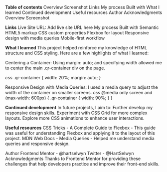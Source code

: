 **Table of contents**
Overview
Screenshot
Links
My process
Built with
What I learned
Continued development
Useful resources
Author
Acknowledgments
Overview
Screenshot


**Links**
Live Site URL: Add live site URL here
My process
Built with
Semantic HTML5 markup
CSS custom properties
Flexbox for layout
Responsive design with media queries
Mobile-first workflow

**What I learned**
This project helped reinforce my knowledge of HTML structure and CSS styling. Here are a few highlights of what I learned:

Centering a Container: Using margin: auto; and specifying width allowed me to center the main .qr-container div on the page.

*css*
.qr-container {
    width: 20%;
    margin: auto;
}

Responsive Design with Media Queries: I used a media query to adjust the width of the container on smaller screens.
*css*
@media only screen and (max-width: 600px) {
    .qr-container {
        width: 90%;
    }
}

**Continued development**
In future projects, I aim to:
Further develop my responsive design skills.
Experiment with CSS Grid for more complex layouts.
Explore more CSS animations to enhance user interactions.

**Useful resources**
CSS Tricks - A Complete Guide to Flexbox - This guide was useful for understanding Flexbox and applying it to the layout of this project.
MDN Web Docs - Media Queries - Helped me understand media queries and responsive design.

Author
Frontend Mentor - @hartselwyn
Twitter - @HartSelwyn
Acknowledgments
Thanks to Frontend Mentor for providing these challenges that help developers practice and improve their front-end skills.